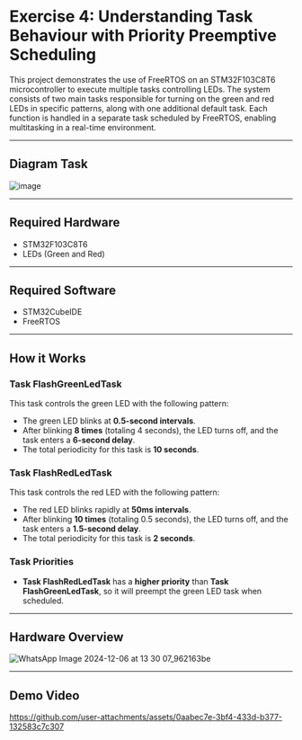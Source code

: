 # Exercise 4: Understanding Task Behaviour with Priority Preemptive Scheduling

This project demonstrates the use of FreeRTOS on an STM32F103C8T6 microcontroller to execute multiple tasks controlling LEDs. The system consists of two main tasks responsible for turning on the green and red LEDs in specific patterns, along with one additional default task. Each function is handled in a separate task scheduled by FreeRTOS, enabling multitasking in a real-time environment.

---

## **Diagram Task**
![image](https://github.com/user-attachments/assets/483f38e5-9bb8-42e1-9f0b-d4232bd0ca2f)


---

## **Required Hardware**
- STM32F103C8T6
- LEDs (Green and Red)

---

## **Required Software**
- STM32CubeIDE
- FreeRTOS

---

## **How it Works**

### **Task FlashGreenLedTask**
This task controls the green LED with the following pattern:
- The green LED blinks at **0.5-second intervals**.
- After blinking **8 times** (totaling 4 seconds), the LED turns off, and the task enters a **6-second delay**.
- The total periodicity for this task is **10 seconds**.

### **Task FlashRedLedTask**
This task controls the red LED with the following pattern:
- The red LED blinks rapidly at **50ms intervals**.
- After blinking **10 times** (totaling 0.5 seconds), the LED turns off, and the task enters a **1.5-second delay**.
- The total periodicity for this task is **2 seconds**.

### **Task Priorities**
- **Task FlashRedLedTask** has a **higher priority** than **Task FlashGreenLedTask**, so it will preempt the green LED task when scheduled.


---
## **Hardware Overview**
![WhatsApp Image 2024-12-06 at 13 30 07_962163be](https://github.com/user-attachments/assets/4ac39d13-8106-4804-bd7d-c55d1a65fc15)

---
## **Demo Video**

https://github.com/user-attachments/assets/0aabec7e-3bf4-433d-b377-132583c7c307

